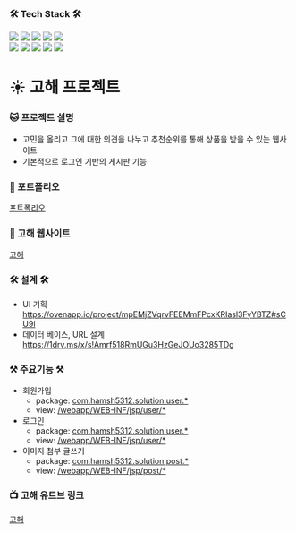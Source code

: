
### <b>🛠 Tech Stack 🛠</b>
<img src="https://img.shields.io/badge/HTML5-E34F26?style=flat-square&logo=HTML5&logoColor=white"/></a> 
<img src="https://img.shields.io/badge/CSS3-1572B6?style=flat-square&logo=CSS3&logoColor=white"/></a>
<img src="https://img.shields.io/badge/JavaScript-F7DF1E?style=flat-square&logo=JavaScript&logoColor=white"/></a> 
<img src="https://img.shields.io/badge/Java-orange?style=flat-square&logo=JAVA&logoColor=white"/></a> 
<img src="https://img.shields.io/badge/JQUERY-47A248?style=flat-square&logo=JQUERY&logoColor=white"/></a>  
<img src="https://img.shields.io/badge/MYSQL-1572B6?style=flat-square&logo=MYSQL&logoColor=white"/></a>
<img src="https://img.shields.io/badge/SPRING-47A248?style=flat-square&logo=SPRING&logoColor=white"/></a> 
<img src="https://img.shields.io/badge/Amazon AWS-232F3E?style=flat-square&logo=Amazon%20AWS&logoColor=white"/></a>
<img src="https://img.shields.io/badge/ECLIPSE-3766AB?style=flat-square&logo=ECLIPSE&logoColor=white"/></a>
<img src="https://img.shields.io/badge/-Github-000000?style=flat&logo=Github"/>

# :sunny: 고해 프로젝트
### :cat: 프로젝트 설명

* 고민을 올리고 그에 대한 의견을 나누고 추천순위를 통해 상품을 받을 수 있는 웹사이트
* 기본적으로 로그인 기반의 게시판 기능

### :truck:  포트폴리오 <br>
[포트폴리오](https://github.com/hamsh5312/solution_project/blob/developer/portfolio%20.pdf)

### :rainbow: 고해 웹사이트 <br>
[고해](http://13.125.235.35:8080/user/signin_view)

### <b>🛠 설계 🛠</b>
* UI 기획<br>
https://ovenapp.io/project/mpEMjZVqrvFEEMmFPcxKRIasl3FyYBTZ#sCU9i
* 데이터 베이스, URL 설계<br>
https://1drv.ms/x/s!Amrf518RmUGu3HzGeJOUo3285TDg
### :hammer_and_pick: 주요기능 :hammer_and_pick:
* 회원가입
  * package: [com.hamsh5312.solution.user.*](https://github.com/hamsh5312/solution_project/tree/developer/src/main/java/com/hamsh5312/solution/user)
  * view: [/webapp/WEB-INF/jsp/user/*](https://github.com/hamsh5312/solution_project/tree/developer/src/main/webapp/WEB-INF/jsp/user)
* 로그인
  * package: [com.hamsh5312.solution.user.*](https://github.com/hamsh5312/solution_project/tree/developer/src/main/java/com/hamsh5312/solution/user)
  * view: [/webapp/WEB-INF/jsp/user/*](https://github.com/hamsh5312/solution_project/tree/developer/src/main/webapp/WEB-INF/jsp/user)
* 이미지 첨부 글쓰기
  * package: [com.hamsh5312.solution.post.*](https://github.com/hamsh5312/solution_project/tree/developer/src/main/java/com/hamsh5312/solution/post)
  * view: [/webapp/WEB-INF/jsp/post/*](https://github.com/hamsh5312/solution_project/tree/developer/src/main/webapp/WEB-INF/jsp/post)

### :tv: 고해 유트브 링크
[고해](https://www.youtube.com/watch?v=2jr0PDEvJgY)

